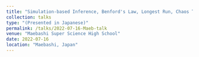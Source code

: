 ```yaml
---
title: "Simulation-based Inference, Benford's Law, Longest Run, Chaos Theory, and Applications in Shiny"
collection: talks
type: "(Presented in Japanese)"
permalink: /talks/2022-07-16-Maeb-talk
venue: "Maebashi Super Science High School"
date: 2022-07-16
location: "Maebashi, Japan"
---
```

